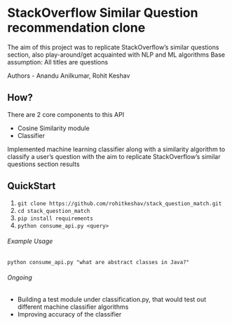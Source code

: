 # StackOverflow Similar Question recommendation clone
The aim of this project was to replicate StackOverflow’s similar questions section, also play-around/get acquainted with NLP and ML algorithms
Base assumption: All titles are questions

Authors - Anandu Anilkumar, Rohit Keshav

## How?
There are 2 core components to this API
   * Cosine Similarity module
   * Classifier

Implemented machine learning classifier along with a similarity algorithm to classify a user’s question 
with the aim to replicate StackOverflow’s similar questions section results

## QuickStart
   1. ```git clone https://github.com/rohitkeshav/stack_question_match.git```
   2. ```cd stack_question_match```
   3. ```pip install requirements```
   4. ```python consume_api.py <query>```

###### Example Usage
    python consume_api.py "what are abstract classes in Java?"

###### Ongoing
   * Building a test module under classification.py, that would test out different machine classifier algorithms 
   * Improving accuracy of the classifier
